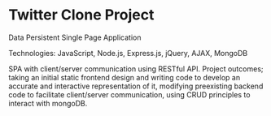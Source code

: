 # Twitter Clone Project

Data Persistent Single Page Application

Technologies: JavaScript, Node.js, Express.js, jQuery, AJAX, MongoDB

SPA with client/server communication using RESTful API. Project outcomes; taking an initial static frontend design and writing code to develop an accurate and interactive representation of it, modifying preexisting backend code to facilitate client/server communication, using CRUD principles to interact with mongoDB.
